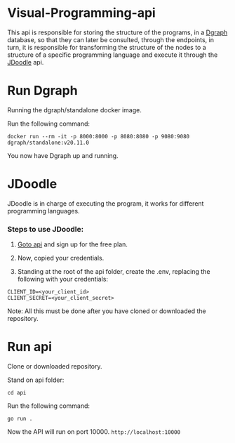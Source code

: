 # Visual-Programming-api

This api is responsible for storing the structure of the programs, in a [Dgraph](https://dgraph.io/) database, so that they can later be consulted, through the endpoints, in turn, it is responsible for transforming the structure of the nodes to a structure of a specific programming language and execute it through the [JDoodle](https://www.jdoodle.com/) api.

# Run Dgraph

Running the dgraph/standalone docker image.

Run the following command:
```
docker run --rm -it -p 8000:8000 -p 8080:8080 -p 9080:9080 dgraph/standalone:v20.11.0
```

You now have Dgraph up and running.


# JDoodle 

JDoodle is in charge of executing the program, it works for different programming languages.

### Steps to use JDoodle:

1. [Goto api](https://www.jdoodle.com/compiler-api) and sign up for the free plan. 

2. Now, copied your credentials.

3. Standing at the root of the api folder, create the .env, replacing the following with your credentials:

```
CLIENT_ID=<your_client_id>
CLIENT_SECRET=<your_client_secret>
```

Note: All this must be done after you have cloned or downloaded the repository.

# Run api

Clone or downloaded repository.

Stand on api folder:
```
cd api
```

Run the following command:
```
go run . 
```

Now the API will run on port 10000.
```http://localhost:10000```